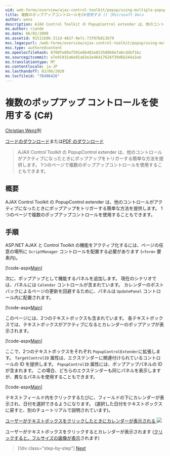 ```yaml
---
uid: web-forms/overview/ajax-control-toolkit/popup/using-multiple-popup-controls-cs
title: 複数のポップアップコントロールをC#使用する () |Microsoft Docs
author: wenz
description: AJAX Control Toolkit の PopupControl extender は、他のコントロールがアクティブになったときにポップアップをトリガーする簡単な方法を提供します。 また、m...
ms.author: riande
ms.date: 06/02/2008
ms.assetid: 91511b0b-311d-481f-9e7c-73f07b813b79
msc.legacyurl: /web-forms/overview/ajax-control-toolkit/popup/using-multiple-popup-controls-cs
msc.type: authoredcontent
ms.openlocfilehash: 8700fe89af591e8b481e853580b0efa0cddbf1bc
ms.sourcegitcommit: e7e91932a6e91a63e2e46417626f39d6b244a3ab
ms.translationtype: MT
ms.contentlocale: ja-JP
ms.lasthandoff: 03/06/2020
ms.locfileid: "78496426"
---
```

# <a name="using-multiple-popup-controls-c"></a>複数のポップアップ コントロールを使用する (C#)

[Christian Wenz](https://github.com/wenz)別

[コードのダウンロード](https://download.microsoft.com/download/9/3/f/93f8daea-bebd-4821-833b-95205389c7d0/PopupControl1.cs.zip)または[PDF のダウンロード](https://download.microsoft.com/download/2/d/c/2dc10e34-6983-41d4-9c08-f78f5387d32b/popupcontrol1CS.pdf)

> AJAX Control Toolkit の PopupControl extender は、他のコントロールがアクティブになったときにポップアップをトリガーする簡単な方法を提供します。 1つのページで複数のポップアップコントロールを使用することもできます。

## <a name="overview"></a>概要

AJAX Control Toolkit の PopupControl extender は、他のコントロールがアクティブになったときにポップアップをトリガーする簡単な方法を提供します。 1つのページで複数のポップアップコントロールを使用することもできます。

## <a name="steps"></a>手順

ASP.NET AJAX と Control Toolkit の機能をアクティブ化するには、ページの任意の場所に `ScriptManager` コントロールを配置する必要があります (`<form>` 要素内)。

[!code-aspx[Main](using-multiple-popup-controls-cs/samples/sample1.aspx)]

次に、ポップアップとして機能するパネルを追加します。 現在のシナリオでは、パネルには `Calendar` コントロールが含まれています。 カレンダーのポストバックによるページの更新を回避するために、パネルは `UpdatePanel` コントロール内に配置されます。

[!code-aspx[Main](using-multiple-popup-controls-cs/samples/sample2.aspx)]

このページには、2つのテキストボックスも含まれています。 各テキストボックスでは、テキストボックスがアクティブになるとカレンダーのポップアップが表示されます。

[!code-aspx[Main](using-multiple-popup-controls-cs/samples/sample3.aspx)]

ここで、2つのテキストボックスをそれぞれ `PopupControlExtender`に拡張します。 `TargetControlID` 属性は、エクステンダーに関連付けられているコントロールの ID を提供します。 `PopupControlID` 属性には、ポップアップパネルの ID が含まれます。 この場合、どちらのエクステンダーも同じパネルを表示しますが、異なるパネルを使用することもできます。

[!code-aspx[Main](using-multiple-popup-controls-cs/samples/sample4.aspx)]

テキストフィールド内をクリックするたびに、フィールドの下にカレンダーが表示され、日付を選択できるようになります。 (選択した日付をテキストボックスに戻すと、別のチュートリアルで説明されています)。

[ユーザーがテキストボックスをクリックしたときにカレンダーが表示される ![](using-multiple-popup-controls-cs/_static/image2.png)](using-multiple-popup-controls-cs/_static/image1.png)

ユーザーがテキストボックスをクリックするとカレンダーが表示されます ([クリックすると、フルサイズの画像が表示](using-multiple-popup-controls-cs/_static/image3.png)されます)

> [!div class="step-by-step"]
> [Next](handling-postbacks-from-a-popup-control-with-an-updatepanel-cs.md)
